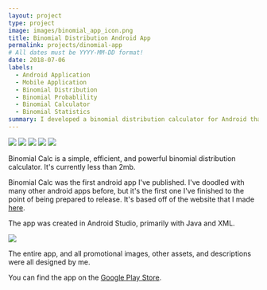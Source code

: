 ```yaml
---
layout: project
type: project
image: images/binomial_app_icon.png
title: Binomial Distribution Android App
permalink: projects/dinomial-app
# All dates must be YYYY-MM-DD format!
date: 2018-07-06
labels:
  - Android Application
  - Mobile Application
  - Binomial Distribution
  - Binomial Probablility
  - Binomial Calculator
  - Binomial Statistics
summary: I developed a binomial distribution calculator for Android that provides users with the odds of different statistics and provides them with graphs to visualize the data.
---
```


<div class="ui small rounded images">
  <img class="ui image" src="../images/binomial_app_screenshot_1.png">
  <img class="ui image" src="../images/binomial_app_screenshot_2.png">
  <img class="ui image" src="../images/binomial_app_screenshot_3.png">
  <img class="ui image" src="../images/binomial_app_screenshot_4.png">
  <img class="ui image" src="../images/binomial_app_screenshot_5.png">
</div>

Binomial Calc is a simple, efficient, and powerful binomial distribution calculator. It's currently less than 2mb.

Binomial Calc was the first android app I've published. I've doodled with many other android apps before, but it's the first one I've finished to the point of being prepared to release. It's based off of the website that I made [here](http://rgbstudios.org/binomial-calc/).

The app was created in Android Studio, primarily with Java and XML.

<img class="ui image" src="../images/binomial_app_promo.png">

The entire app, and all promotional images, other assets, and descriptions were all designed by me.

You can find the app on the [Google Play Store](https://play.google.com/store/apps/details?id=org.rgbstudios.binomialdistributioncalculator).

